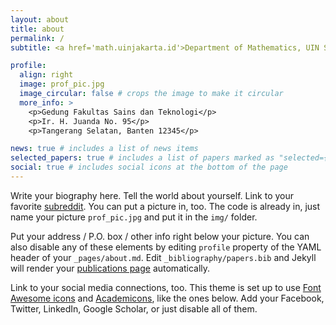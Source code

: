```yaml
---
layout: about
title: about
permalink: /
subtitle: <a href='math.uinjakarta.id'>Department of Mathematics, UIN Syarif Hidayatullah Jakarta</a>. If you can't stand the fatigue of study, you will feel the poignant of stupidity. (Imam Syafi'i).

profile:
  align: right
  image: prof_pic.jpg
  image_circular: false # crops the image to make it circular
  more_info: >
    <p>Gedung Fakultas Sains dan Teknologi</p>
    <p>Ir. H. Juanda No. 95</p>
    <p>Tangerang Selatan, Banten 12345</p>

news: true # includes a list of news items
selected_papers: true # includes a list of papers marked as "selected={true}"
social: true # includes social icons at the bottom of the page
---
```


Write your biography here. Tell the world about yourself. Link to your favorite [subreddit](http://reddit.com). You can put a picture in, too. The code is already in, just name your picture `prof_pic.jpg` and put it in the `img/` folder.

Put your address / P.O. box / other info right below your picture. You can also disable any of these elements by editing `profile` property of the YAML header of your `_pages/about.md`. Edit `_bibliography/papers.bib` and Jekyll will render your [publications page](/al-folio/publications/) automatically.

Link to your social media connections, too. This theme is set up to use [Font Awesome icons](https://fontawesome.com/) and [Academicons](https://jpswalsh.github.io/academicons/), like the ones below. Add your Facebook, Twitter, LinkedIn, Google Scholar, or just disable all of them.
